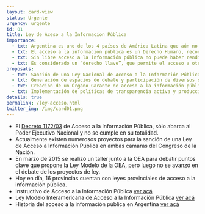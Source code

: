 ```yaml
---
layout: card-view
status: Urgente
urgency: urgente
id: 01
title: Ley de Aceso a la Informacion Pública
importance:
  - txt: Argentina es uno de los 4 países de América Latina que aún no cuenta con una Ley Nacional de Acceso a la Información Pública.
  - txt: El acceso a la información pública es un Derecho Humano, reconocido en tratados internacionales suscritos por la Argentina, y en la propia Constitución Nacional.
  - txt: Sin libre acceso a la información pública no puede haber rendición de cuentas ni un efectivo control de la ciudadanía sobre sus gobernantes.
  - txt: Es considerado un “derecho llave”, que permite el acceso a otros derechos fundamentales (como salud, educación y vivienda, entre otros).
proposals:
  - txt: Sanción de una Ley Nacional de Acceso a la Información Pública, que respete los estándares internacionales en la materia.
  - txt: Generación de espacios de debate y participación de diversos sectores de la sociedad para el consenso del texto de la normativa.
  - txt: Creación de un Órgano Garante de acceso a la información pública autónomo y autárquico.
  - txt: Implementación de políticas de transparencia activa y producción de información accesible, en formato abierto y reutilizable.
details: true
permalink: /ley-acceso.html
twitter_img: /img/card01.png
---
```

* El [Decreto 1172/03](http://www.infoleg.gob.ar/infolegInternet/anexos/90000-94999/90763/norma.htm) de Acceso a la Información Pública, sólo abarca al Poder Ejecutivo Nacional y no se cumple en su totalidad.
* Actualmente existen numerosos proyectos para la sanción de una Ley de Acceso a Información Pública en ambas cámaras del Congreso de la Nación.
* En marzo de 2015 se realizó un taller junto a la OEA para debatir puntos clave que propone la Ley Modelo de la OEA, pero luego no se avanzó en el debate de los proyectos de ley.
* Hoy en día, 16 provincias cuentan con leyes provinciales de acceso a la información pública.
* Instructivo de Acceso a la Información Pública [ver acá](http://poderciudadano.org/wp-content/uploads/2015/10/Acceso-a-la-informaci%C3%B3n-Instructivo.pdf)
* Ley Modelo Interamericana de Acceso a la Información Pública [ver acá](http://www.oas.org/es/sla/ddi/docs/AG-RES_2607_XL-O-10_esp.pdf)
* Historia del acceso a la información pública en Argentina [ver acá](http://timemapper.okfnlabs.org/jkeserue/foi-timeline-argentina4#14)
